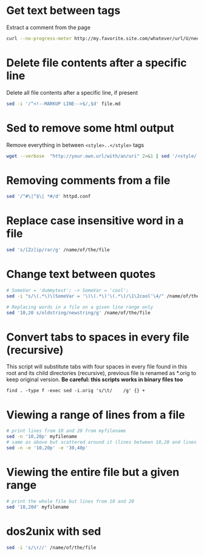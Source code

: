 # Get text between tags
Extract a comment from the page
```sh
curl --no-progress-meter http://my.favorite.site.com/whatever/url/U/need | sed -n '/<!--/,/-->/p'
```


# Delete file contents after a specific line
Delete all file contents after a specific line, if present
```sh
sed -i '/^<!--MARKUP LINE-->$/,$d' file.md
```


# Sed to remove some html output
Remove everything in between `<style>..</style>` tags
```sh
wget --verbose  "http://your.own.url/with/an/uri" 2>&1 | sed '/<style/,/style>/d'
```

# Removing comments from a file
```sh
sed '/^#\|^$\| *#/d' httpd.conf
```

# Replace case insensitive word in a file
```sh
sed 's/[Zz]ip/rar/g' /name/of/the/file
```


# Change text between quotes
```sh
# SomeVar = 'dummytest'; -> SomeVar = 'cool';
sed -i "s/\(.*\)\(SomeVar = '\)\(.*\)'\(.*\)/\1\2cool'\4/" /name/of/the/file

# Replacing words in a file on a given line range only
sed '10,20 s/oldstring/newstring/g' /name/of/the/file
```


# Convert tabs to spaces in every file (recursive)
This script will substitute tabs with four spaces in every file found in this root and its child directories (recursive), previous file is renamed as *.orig to keep original version. **Be careful: this scripts works in binary files too**
```
find . -type f -exec sed -i.orig 's/\t/    /g' {} +
```

# Viewing a range of lines from a file
```sh
# print lines from 10 and 20 from myfilename
sed -n '10,20p' myfilename
# same as above but scattered around it (lines between 10,20 and lines between 30,40)
sed -n -e '10,20p' -e '30,40p'
```
# Viewing the entire file but a given range
```sh
# print the whole file but lines from 10 and 20
sed '10,20d' myfilename
```


# dos2unix with sed
```sh
sed -i 's/\r//' /name/of/the/file
```
